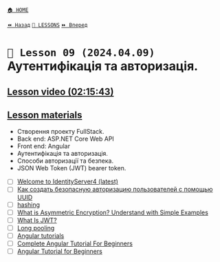 [`🏠 HOME`](../../../README.md)  

[`⏪ Назад`](../08/README.md)  [`📗 LESSONS`](../../README.md)  [`⏩ Вперед`](../../10/10/README.md)

# `📗 Lesson 09 (2024.04.09)` Аутентифікація та авторизація.  

## [Lesson video (02:15:43)](https://youtu.be/l_qpc5wbZVY)

## [Lesson materials](https://lms.ithillel.ua/groups/65a65fe34c3a2d3372eef8ea/lessons/65a65fe44c3a2d3372eef973)  

- Створення проекту FullStack.  
- Back end: ASP.NET Core Web API  
- Front end: Angular  
- Аутентифікація та авторизація.  
- Способи авторизації та безпека.  
- JSON Web Token (JWT) bearer token.  

- [ ] [Welcome to IdentityServer4 (latest)](https://identityserver4.readthedocs.io/en/latest/)  
- [ ] [Как создать безопасную авторизацию пользователей с помощью UUID](https://dou.ua/forums/topic/34491/)  
- [ ] [hashing](https://www.techtarget.com/searchdatamanagement/definition/hashing)  
- [ ] [What is Asymmetric Encryption? Understand with Simple Examples](https://cheapsslsecurity.com/blog/what-is-asymmetric-encryption-understand-with-simple-examples/)  
- [ ] [What Is JWT?](https://www.akana.com/blog/what-is-jwt)  
- [ ] [Long pooling](https://medium.com/system-design-blog/long-polling-vs-websockets-vs-server-sent-events-c43ba96df7c1)  
- [ ] [Angular tutorials](https://angular.io/tutorial)  
- [ ] [Complete Angular Tutorial For Beginners](https://www.tektutorialshub.com/angular-tutorial/)  
- [ ] [Angular Tutorial for Beginners](https://ng-girls.gitbook.io/todo-list-tutorial/v/stackblitz/)  